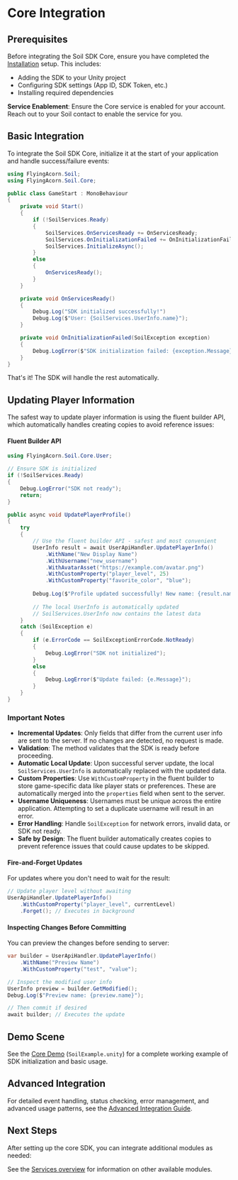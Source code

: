 # Core Integration

## Prerequisites

Before integrating the Soil SDK Core, ensure you have completed the [Installation](../Installation.md) setup. This includes:
- Adding the SDK to your Unity project
- Configuring SDK settings (App ID, SDK Token, etc.)
- Installing required dependencies

**Service Enablement**: Ensure the Core service is enabled for your account. Reach out to your Soil contact to enable the service for you.

## Basic Integration

To integrate the Soil SDK Core, initialize it at the start of your application and handle success/failure events:

```csharp
using FlyingAcorn.Soil;
using FlyingAcorn.Soil.Core;

public class GameStart : MonoBehaviour
{
    private void Start()
    {
        if (!SoilServices.Ready)
        {
            SoilServices.OnServicesReady += OnServicesReady;
            SoilServices.OnInitializationFailed += OnInitializationFailed;
            SoilServices.InitializeAsync();
        }
        else
        {
            OnServicesReady();
        }
    }

    private void OnServicesReady()
    {
        Debug.Log("SDK initialized successfully!") 
        Debug.Log($"User: {SoilServices.UserInfo.name}");
    }

    private void OnInitializationFailed(SoilException exception)
    {
        Debug.LogError($"SDK initialization failed: {exception.Message}");
    }
}
```

That's it! The SDK will handle the rest automatically.

## Updating Player Information

The safest way to update player information is using the fluent builder API, which automatically handles creating copies to avoid reference issues:

#### Fluent Builder API

```csharp
using FlyingAcorn.Soil.Core.User;

// Ensure SDK is initialized
if (!SoilServices.Ready)
{
    Debug.LogError("SDK not ready");
    return;
}

public async void UpdatePlayerProfile()
{
    try
    {
        // Use the fluent builder API - safest and most convenient
        UserInfo result = await UserApiHandler.UpdatePlayerInfo()
            .WithName("New Display Name")
            .WithUsername("new_username")
            .WithAvatarAsset("https://example.com/avatar.png")
            .WithCustomProperty("player_level", 25)
            .WithCustomProperty("favorite_color", "blue");
        
        Debug.Log($"Profile updated successfully! New name: {result.name}");
        
        // The local UserInfo is automatically updated
        // SoilServices.UserInfo now contains the latest data
    }
    catch (SoilException e)
    {
        if (e.ErrorCode == SoilExceptionErrorCode.NotReady)
        {
            Debug.LogError("SDK not initialized");
        }
        else
        {
            Debug.LogError($"Update failed: {e.Message}");
        }
    }
}
```

### Important Notes

- **Incremental Updates**: Only fields that differ from the current user info are sent to the server. If no changes are detected, no request is made.
- **Validation**: The method validates that the SDK is ready before proceeding.
- **Automatic Local Update**: Upon successful server update, the local `SoilServices.UserInfo` is automatically replaced with the updated data.
- **Custom Properties**: Use `WithCustomProperty` in the fluent builder to store game-specific data like player stats or preferences. These are automatically merged into the `properties` field when sent to the server.
- **Username Uniqueness**: Usernames must be unique across the entire application. Attempting to set a duplicate username will result in an error.
- **Error Handling**: Handle `SoilException` for network errors, invalid data, or SDK not ready.
- **Safe by Design**: The fluent builder automatically creates copies to prevent reference issues that could cause updates to be skipped.

#### Fire-and-Forget Updates

For updates where you don't need to wait for the result:

```csharp
// Update player level without awaiting
UserApiHandler.UpdatePlayerInfo()
    .WithCustomProperty("player_level", currentLevel)
    .Forget(); // Executes in background
```

#### Inspecting Changes Before Committing

You can preview the changes before sending to server:

```csharp
var builder = UserApiHandler.UpdatePlayerInfo()
    .WithName("Preview Name")
    .WithCustomProperty("test", "value");

// Inspect the modified user info
UserInfo preview = builder.GetModified();
Debug.Log($"Preview name: {preview.name}");

// Then commit if desired
await builder; // Executes the update
```

## Demo Scene

See the [Core Demo](./../README.md#demo-scenes) (`SoilExample.unity`) for a complete working example of SDK initialization and basic usage.

## Advanced Integration

For detailed event handling, status checking, error management, and advanced usage patterns, see the [Advanced Integration Guide](AdvancedIntegration.md).


## Next Steps

After setting up the core SDK, you can integrate additional modules as needed:

See the [Services overview](../README.md#services) for information on other available modules.
